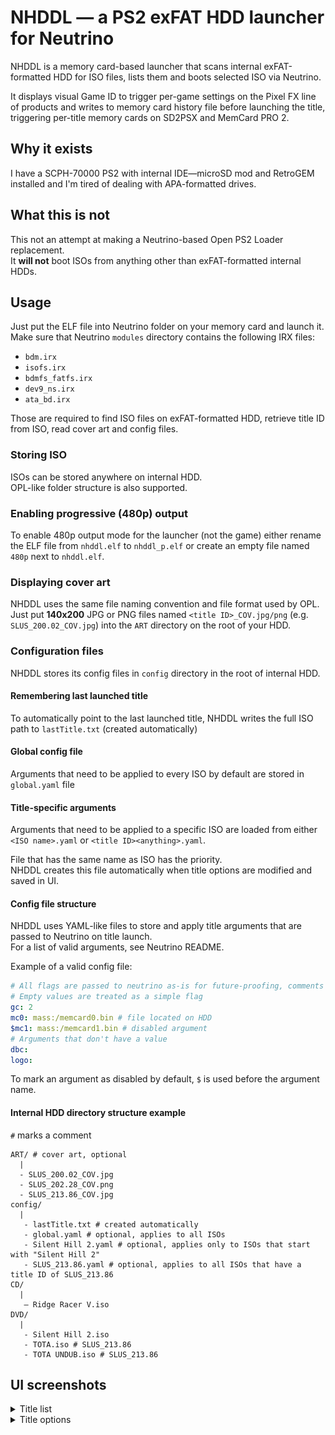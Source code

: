 # NHDDL — a PS2 exFAT HDD launcher for Neutrino

NHDDL is a memory card-based launcher that scans internal exFAT-formatted HDD for ISO files,
lists them and boots selected ISO via Neutrino.

It displays visual Game ID to trigger per-game settings on the Pixel FX line of products and writes to memory card history file before launching the title, triggering per-title memory cards on SD2PSX and MemCard PRO 2.

## Why it exists

I have a SCPH-70000 PS2 with internal IDE—microSD mod and RetroGEM installed and I'm tired of dealing with APA-formatted drives.

## What this is not

This not an attempt at making a Neutrino-based Open PS2 Loader replacement.  
It __will not__ boot ISOs from anything other than exFAT-formatted internal HDDs.

## Usage

Just put the ELF file into Neutrino folder on your memory card and launch it.  
Make sure that Neutrino `modules` directory contains the following IRX files:
- `bdm.irx` 
- `isofs.irx`
- `bdmfs_fatfs.irx`
- `dev9_ns.irx`
- `ata_bd.irx`

Those are required to find ISO files on exFAT-formatted HDD, retrieve title ID from ISO, read cover art and config files.

### Storing ISO

ISOs can be stored anywhere on internal HDD.   
OPL-like folder structure is also supported.

### Enabling progressive (480p) output

To enable 480p output mode for the launcher (not the game) either rename the ELF file from `nhddl.elf` to `nhddl_p.elf` or create an empty file named `480p` next to `nhddl.elf`.

### Displaying cover art

NHDDL uses the same file naming convention and file format used by OPL.  
Just put **140x200** JPG or PNG files named `<title ID>_COV.jpg/png` (e.g. `SLUS_200.02_COV.jpg`) into the `ART` directory on the root of your HDD.

### Configuration files

NHDDL stores its config files in `config` directory in the root of internal HDD.

#### Remembering last launched title

To automatically point to the last launched title, NHDDL writes the full ISO path to `lastTitle.txt` (created automatically)

#### Global config file

Arguments that need to be applied to every ISO by default are stored in `global.yaml` file

#### Title-specific arguments

Arguments that need to be applied to a specific ISO are loaded from either  
`<ISO name>.yaml` or `<title ID><anything>.yaml`.  

File that has the same name as ISO has the priority.  
NHDDL creates this file automatically when title options are modified and saved in UI.

#### Config file structure

NHDDL uses YAML-like files to store and apply title arguments that are passed to Neutrino on title launch.  
For a list of valid arguments, see Neutrino README.

Example of a valid config file:
```yaml
# All flags are passed to neutrino as-is for future-proofing, comments are ignored
# Empty values are treated as a simple flag
gc: 2
mc0: mass:/memcard0.bin # file located on HDD
$mc1: mass:/memcard1.bin # disabled argument
# Arguments that don't have a value
dbc:
logo:
```

To mark an argument as disabled by default, `$` is used before the argument name.

#### Internal HDD directory structure example

`#` marks a comment

```
ART/ # cover art, optional
  |
  - SLUS_200.02_COV.jpg
  - SLUS_202.28_COV.png
  - SLUS_213.86_COV.jpg
config/
  |
   - lastTitle.txt # created automatically
   - global.yaml # optional, applies to all ISOs
   - Silent Hill 2.yaml # optional, applies only to ISOs that start with "Silent Hill 2"
   - SLUS_213.86.yaml # optional, applies to all ISOs that have a title ID of SLUS_213.86
CD/
  |
   — Ridge Racer V.iso
DVD/
  |
   - Silent Hill 2.iso
   - TOTA.iso # SLUS_213.86
   - TOTA UNDUB.iso # SLUS_213.86
```

## UI screenshots

<details>
    <summary>Title list</summary>
    <img src="img/titles.png">
</details>
<details>
    <summary>Title options</summary>
    <img src="img/options.png">
</details>